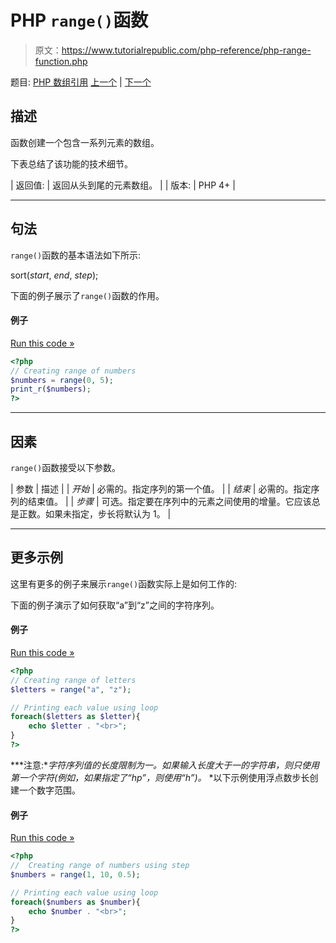 # PHP `range()`函数

> 原文：<https://www.tutorialrepublic.com/php-reference/php-range-function.php>

题目: [PHP 数组引用](php-array-functions.php) [上一个](php-prev-function.php) | [下一个](php-reset-function.php)

## 描述

函数创建一个包含一系列元素的数组。

下表总结了该功能的技术细节。

| 返回值: | 返回从头到尾的元素数组。 |
| 版本: | PHP 4+ |

* * *

## 句法

`range()`函数的基本语法如下所示:

sort(*start*, *end*, *step*);

下面的例子展示了`range()`函数的作用。

#### 例子

[Run this code »](../codelab.php?topic=php&file=create-a-range-of-numbers "Run this code to view the output")

```php
<?php
// Creating range of numbers
$numbers = range(0, 5);
print_r($numbers);
?>
```

* * *

## 因素

`range()`函数接受以下参数。

| 参数 | 描述 |
| *开始* | 必需的。指定序列的第一个值。 |
| *结束* | 必需的。指定序列的结束值。 |
| *步骤* | 可选。指定要在序列中的元素之间使用的增量。它应该总是正数。如果未指定，步长将默认为 1。 |

* * *

## 更多示例

这里有更多的例子来展示`range()`函数实际上是如何工作的:

下面的例子演示了如何获取“a”到“z”之间的字符序列。

#### 例子

[Run this code »](../codelab.php?topic=php&file=create-a-range-of-alphabetical-characters "Run this code to view the output")

```php
<?php
// Creating range of letters
$letters = range("a", "z");

// Printing each value using loop
foreach($letters as $letter){
    echo $letter . "<br>";
}
?>
```

 ***注意:**字符序列值的长度限制为一。如果输入长度大于一的字符串，则只使用第一个字符(例如，如果指定了“hp”，则使用“h”)。*  *以下示例使用浮点数步长创建一个数字范围。

#### 例子

[Run this code »](../codelab.php?topic=php&file=create-a-range-of-numbers-using-step "Run this code to view the output")

```php
<?php
//  Creating range of numbers using step
$numbers = range(1, 10, 0.5);

// Printing each value using loop
foreach($numbers as $number){
    echo $number . "<br>";
}
?>
```

